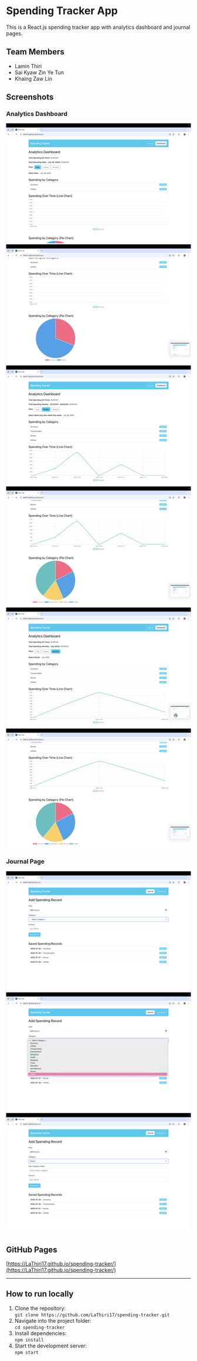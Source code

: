 # Spending Tracker App

This is a React.js spending tracker app with analytics dashboard and journal pages.

## Team Members
- Lamin Thiri
- Sai Kyaw Zin Ye Tun
- Khaing Zaw Lin

## Screenshots

### Analytics Dashboard
![Dashboard 1](images/dashboard1.png)
![Dashboard 2](images/dashboard2.png)
![Dashboard 3](images/dashboard3.png)
![Dashboard 4](images/dashboard4.png)
![Dashboard 5](images/dashboard5.png)
![Dashboard 6](images/dashboard6.png)

### Journal Page
![Journal 1](images/journal1.png)
![Journal 2](images/journal2.png)
![Journal 3](images/journal3.png)

## GitHub Pages  
[https://LaThiri17.github.io/spending-tracker/](https://LaThiri17.github.io/spending-tracker/)

---

## How to run locally

1. Clone the repository:  
   `git clone https://github.com/LaThiri17/spending-tracker.git`
2. Navigate into the project folder:  
   `cd spending-tracker`
3. Install dependencies:  
   `npm install`
4. Start the development server:  
   `npm start`
